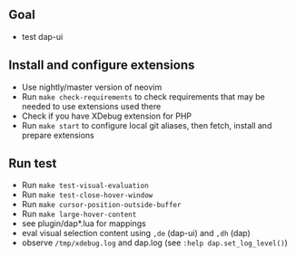 ## Goal
- test dap-ui

## Install and configure extensions
- Use nightly/master version of neovim
- Run `make check-requirements` to check requirements that may be needed to use extensions used there
- Check if you have XDebug extension for PHP
- Run `make start` to configure local git aliases, then fetch, install and prepare extensions

## Run test
- Run `make test-visual-evaluation`
- Run `make test-close-hover-window`
- Run `make cursor-position-outside-buffer`
- Run `make large-hover-content`
- see plugin/dap*.lua for mappings
- eval visual selection content using `,de` (dap-ui) and `,dh` (dap)
- observe `/tmp/xdebug.log` and dap.log (see `:help dap.set_log_level()`)
